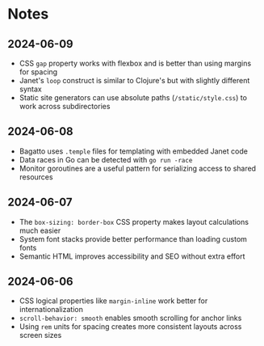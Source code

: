 # Notes

## 2024-06-09

- CSS `gap` property works with flexbox and is better than using margins for spacing
- Janet's `loop` construct is similar to Clojure's but with slightly different syntax
- Static site generators can use absolute paths (`/static/style.css`) to work across subdirectories

## 2024-06-08

- Bagatto uses `.temple` files for templating with embedded Janet code
- Data races in Go can be detected with `go run -race`
- Monitor goroutines are a useful pattern for serializing access to shared resources

## 2024-06-07

- The `box-sizing: border-box` CSS property makes layout calculations much easier
- System font stacks provide better performance than loading custom fonts
- Semantic HTML improves accessibility and SEO without extra effort

## 2024-06-06

- CSS logical properties like `margin-inline` work better for internationalization
- `scroll-behavior: smooth` enables smooth scrolling for anchor links
- Using `rem` units for spacing creates more consistent layouts across screen sizes
